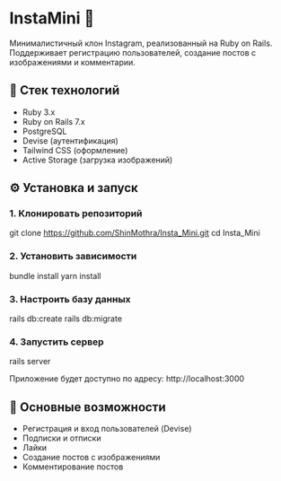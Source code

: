 # InstaMini 📸

Минималистичный клон Instagram, реализованный на Ruby on Rails.  
Поддерживает регистрацию пользователей, создание постов с изображениями и комментарии.

## 🚀 Стек технологий

- Ruby 3.x
- Ruby on Rails 7.x
- PostgreSQL
- Devise (аутентификация)
- Tailwind CSS (оформление)
- Active Storage (загрузка изображений)


## ⚙️ Установка и запуск

### 1. Клонировать репозиторий

git clone https://github.com/ShinMothra/Insta_Mini.git
cd Insta_Mini

### 2. Установить зависимости

bundle install
yarn install

### 3. Настроить базу данных

rails db:create
rails db:migrate

### 4. Запустить сервер

rails server

Приложение будет доступно по адресу:
http://localhost:3000

## 📂 Основные возможности

* Регистрация и вход пользователей (Devise)
* Подписки и отписки
* Лайки
* Создание постов с изображениями
* Комментирование постов
